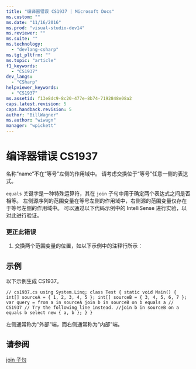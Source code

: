 ```yaml
---
title: "编译器错误 CS1937 | Microsoft Docs"
ms.custom: ""
ms.date: "11/16/2016"
ms.prod: "visual-studio-dev14"
ms.reviewer: ""
ms.suite: ""
ms.technology: 
  - "devlang-csharp"
ms.tgt_pltfrm: ""
ms.topic: "article"
f1_keywords: 
  - "CS1937"
dev_langs: 
  - "CSharp"
helpviewer_keywords: 
  - "CS1937"
ms.assetid: f13e8dc9-8c20-477e-8b74-7192848e08a2
caps.latest.revision: 5
caps.handback.revision: 5
author: "BillWagner"
ms.author: "wiwagn"
manager: "wpickett"
---
```

# 编译器错误 CS1937
名称“name”不在“等号”左侧的作用域中。 请考虑交换位于“等号”任意一侧的表达式。  
  
 `equals` 关键字是一种特殊运算符，其在 `join` 子句中用于确定两个表达式之间是否相等。 左侧源序列的范围变量在等号左侧的作用域中，右侧源的范围变量仅存在于等号左侧的作用域中。 可以通过以下代码示例中的 IntelliSense 进行实验，以对此进行验证。  
  
### 更正此错误  
  
1.  交换两个范围变量的位置，如以下示例中的注释行所示：  
  
## 示例  
 以下示例生成 CS1937。  
  
```  
// cs1937.cs using System.Linq; class Test { static void Main() { int[] sourceA = { 1, 2, 3, 4, 5 }; int[] sourceB = { 3, 4, 5, 6, 7 }; var query = from a in sourceA join b in sourceB on b equals a // CS1937 // Try the following line instead. //join b in sourceB on a equals b select new { a, b }; } }  
```  
  
 左侧通常称为“外部”端，而右侧通常称为“内部”端。  
  
## 请参阅  
 [join 子句](../../csharp/language-reference/keywords/join-clause.md)